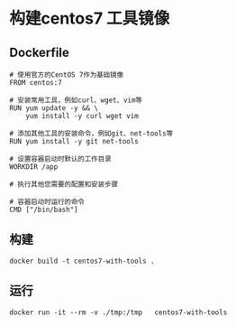 # 构建centos7 工具镜像

## Dockerfile

```
# 使用官方的CentOS 7作为基础镜像
FROM centos:7

# 安装常用工具，例如curl、wget、vim等
RUN yum update -y && \
    yum install -y curl wget vim

# 添加其他工具的安装命令，例如git、net-tools等
RUN yum install -y git net-tools

# 设置容器启动时默认的工作目录
WORKDIR /app

# 执行其他您需要的配置和安装步骤

# 容器启动时运行的命令
CMD ["/bin/bash"]

```

## 构建

```
docker build -t centos7-with-tools .
```

## 运行

```
docker run -it --rm -v ./tmp:/tmp   centos7-with-tools
```